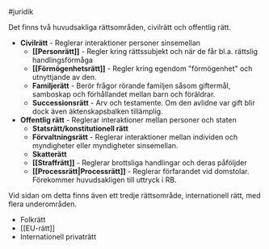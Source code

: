 #juridik 

Det finns två huvudsakliga rättsområden, civilrätt och offentlig rätt.

- **Civilrätt** - Reglerar interaktioner personer sinsemellan
	- **[[Personrätt]]** - Regler kring rättssubjekt och när de får bl.a. rättslig handlingsförmåga
	- **[[Förmögenhetsrätt]]** - Regler kring egendom "förmögenhet" och utnyttjande av den.
	- **Familjerätt** - Berör frågor rörande familjen såsom giftermål, samboskap och förhållandet mellan barn och föräldrar.
	- **Successionsrätt** - Arv och testamente. Om den avlidne var gift blir dock även äktenskapsbalken tillämplig.
- **Offentlig rätt** - Reglerar interaktioner mellan personer och staten
	- **Statsrätt/konstitutionell rätt**
	- **Förvaltningsrätt** - Reglerar interaktioner mellan individen och myndigheter eller myndigheter sinsemellan.
	- **Skatterätt**
	- **[[Straffrätt]]** - Reglerar brottsliga handlingar och deras påföljder
	- **[[Processrätt|Processrätt]]** - Reglerar förfarandet vid domstolar. Förekommer huvudsakligen till uttryck i RB.

Vid sidan om detta finns även ett tredje rättsområde, internationell rätt, med flera underområden.
- Folkrätt
- [[EU-rätt]]
- Internationell privaträtt